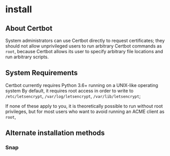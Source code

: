install
===

## About Certbot

System administrators can use Certbot directly to request certificates; they should not allow unprivileged users to run arbitrary Certbot commands as `root`, because Certbot allows its user to specify arbitrary file locations and run arbitrary scripts.

## System Requirements

Certbot currently requires Python 3.6+ running on a UNIX-like operating system
By default, it requires root access in order to write to `/etc/letsencrypt`, `/var/log/letsencrypt`, `/var/lib/letsencrypt`;

If none of these apply to you, it is theoretically possible to run without root privileges, but for most users who want to avoid running an ACME client as `root`,

## Alternate installation methods

### Snap